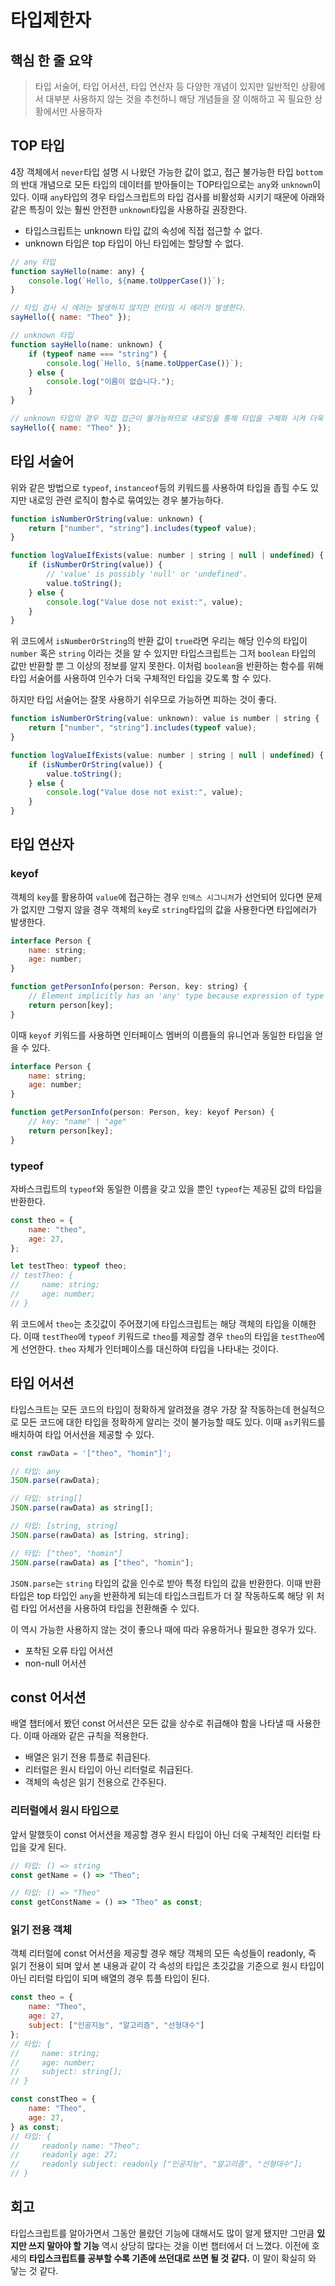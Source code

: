 # 타입제한자

## 핵심 한 줄 요약

> 타입 서술어, 타입 어서션, 타입 연산자 등 다양한 개념이 있지만 일반적인 상황에서 대부분 사용하지 않는 것을 추천하니 해당 개념들을 잘 이해하고 꼭 필요한 상황에서만 사용하자

## TOP 타입

4장 객체에서 `never`타입 설명 시 나왔던 가능한 값이 없고, 접근 불가능한 타입 `bottom`의 반대 개념으로 모든 타입의 데이터를 받아들이는 TOP타입으로는 `any`와 `unknown`이 있다. 이때 `any`타입의 경우 타입스크립트의 타입 검사를 비활성화 시키기 때문에 아래와 같은 특징이 있는 훨씬 안전한 `unknown`타입을 사용하길 권장한다.

-   타입스크립트는 unknown 타입 값의 속성에 직접 접근할 수 없다.
-   unknown 타입은 top 타입이 아닌 타입에는 할당할 수 없다.

```javascript
// any 타입
function sayHello(name: any) {
    console.log(`Hello, ${name.toUpperCase()}`);
}

// 타입 검사 시 에러는 발생하지 않지만 런타임 시 에러가 발생한다.
sayHello({ name: "Theo" });

// unknown 타입
function sayHello(name: unknown) {
    if (typeof name === "string") {
        console.log(`Hello, ${name.toUpperCase()}`);
    } else {
        console.log("이름이 없습니다.");
    }
}

// unknown 타입의 경우 직접 접근이 불가능하므로 내로잉을 통해 타입을 구체화 시켜 더욱 안전하게 코드를 작성할 수 있다.
sayHello({ name: "Theo" });
```

## 타입 서술어

위와 같은 방법으로 `typeof`, `instanceof`등의 키워드를 사용하여 타입을 좁힐 수도 있지만 내로잉 관련 로직이 함수로 묶여있는 경우 불가능하다.

```javascript
function isNumberOrString(value: unknown) {
    return ["number", "string"].includes(typeof value);
}

function logValueIfExists(value: number | string | null | undefined) {
    if (isNumberOrString(value)) {
        // 'value' is possibly 'null' or 'undefined'.
        value.toString();
    } else {
        console.log("Value dose not exist:", value);
    }
}
```

위 코드에서 `isNumberOrString`의 반환 값이 `true`라면 우리는 해당 인수의 타입이 `number` 혹은 `string` 이라는 것을 알 수 있지만 타입스크립트는 그저 `boolean` 타입의 값만 반환할 뿐 그 이상의 정보를 알지 못한다. 이처럼 `boolean`을 반환하는 함수를 위해 타입 서술어를 사용하여 인수가 더욱 구체적인 타입을 갖도록 할 수 있다.

하지만 타입 서술어는 잘못 사용하기 쉬우므로 가능하면 피하는 것이 좋다.

```javascript
function isNumberOrString(value: unknown): value is number | string {
    return ["number", "string"].includes(typeof value);
}

function logValueIfExists(value: number | string | null | undefined) {
    if (isNumberOrString(value)) {
        value.toString();
    } else {
        console.log("Value dose not exist:", value);
    }
}
```

## 타입 연산자

### keyof

객체의 `key`를 활용하여 `value`에 접근하는 경우 `인덱스 시그니처`가 선언되어 있다면 문제가 없지만 그렇지 않을 경우 객체의 `key`로 `string`타입의 값을 사용한다면 타입에러가 발생한다.

```javascript
interface Person {
    name: string;
    age: number;
}

function getPersonInfo(person: Person, key: string) {
    // Element implicitly has an 'any' type because expression of type 'string' can't be used to index type 'Person'....
    return person[key];
}
```

이때 `keyof` 키워드를 사용하면 인터페이스 멤버의 이름들의 유니언과 동일한 타입을 얻을 수 있다.

```javascript
interface Person {
    name: string;
    age: number;
}

function getPersonInfo(person: Person, key: keyof Person) {
    // key: "name" | "age"
    return person[key];
}
```

### typeof

자바스크립트의 `typeof`와 동일한 이름을 갖고 있을 뿐인 `typeof`는 제공된 값의 타입을 반환한다.

```javascript
const theo = {
    name: "theo",
    age: 27,
};

let testTheo: typeof theo;
// testTheo: {
//     name: string;
//     age: number;
// }
```

위 코드에서 `theo`는 초깃값이 주어졌기에 타입스크립트는 해당 객체의 타입을 이해한다. 이때 `testTheo`에 `typeof` 키워드로 `theo`를 제공할 경우 `theo`의 타입을 `testTheo`에게 선언한다. `theo` 자체가 인터페이스를 대신하여 타입을 나타내는 것이다.

## 타입 어서션

타입스크트는 모든 코드의 타입이 정확하게 알려졌을 경우 가장 잘 작동하는데 현실적으로 모든 코드에 대한 타입을 정확하게 알리는 것이 불가능할 때도 있다. 이때 `as`키워드를 배치하여 타입 어서션을 제공할 수 있다.

```javascript
const rawData = '["theo", "homin"]';

// 타입: any
JSON.parse(rawData);

// 타입: string[]
JSON.parse(rawData) as string[];

// 타입: [string, string]
JSON.parse(rawData) as [string, string];

// 타입: ["theo", "homin"]
JSON.parse(rawData) as ["theo", "homin"];
```

`JSON.parse`는 `string` 타입의 값을 인수로 받아 특정 타입의 값을 반환한다. 이때 반환 타입은 top 타입인 `any`을 반환하게 되는데 타입스크립트가 더 잘 작동하도록 해당 위 처럼 타입 어서션을 사용하여 타입을 전환해줄 수 있다.

이 역시 가능한 사용하지 않는 것이 좋으나 때에 따라 유용하거나 필요한 경우가 있다.

-   포착된 오류 타입 어서션
-   non-null 어서션

## const 어서션

배열 챕터에서 봤던 const 어서션은 모든 값을 상수로 취급해야 함을 나타낼 때 사용한다. 이때 아래와 같은 규칙을 적용한다.

-   배열은 읽기 전용 튜플로 취급된다.
-   리터럴은 원시 타입이 아닌 리터럴로 취급된다.
-   객체의 속성은 읽기 전용으로 간주된다.

### 리터럴에서 원시 타입으로

앞서 말했듯이 const 어서션을 제공할 경우 원시 타입이 아닌 더욱 구체적인 리터럴 타입을 갖게 된다.

```javascript
// 타입: () => string
const getName = () => "Theo";

// 타입: () => "Theo"
const getConstName = () => "Theo" as const;
```

### 읽기 전용 객체

객체 리터럴에 const 어서션을 제공할 경우 해당 객체의 모든 속성들이 readonly, 즉 읽기 전용이 되며 앞서 본 내용과 같이 각 속성의 타입은 초깃값을 기준으로 원시 타입이 아닌 리터럴 타입이 되며 배열의 경우 튜플 타입이 된다.

```javascript
const theo = {
    name: "Theo",
    age: 27,
    subject: ["인공지능", "알고리즘", "선형대수"]
};
// 타입: {
//     name: string;
//     age: number;
//     subject: string[];
// }

const constTheo = {
    name: "Theo",
    age: 27,
} as const;
// 타입: {
//     readonly name: "Theo";
//     readonly age: 27;
//     readonly subject: readonly ["인공지능", "알고리즘", "선형대수"];
// }
```

## 회고

타입스크립트를 알아가면서 그동안 몰랐던 기능에 대해서도 많이 알게 됐지만 그만큼 **있지만 쓰지 말아야 할 기능** 역시 상당히 많다는 것을 이번 챕터에서 더 느꼈다. 이전에 호세의 **타입스크립트를 공부할 수록 기존에 쓰던대로 쓰면 될 것 같다.** 이 말이 확실히 와 닿는 것 같다.
